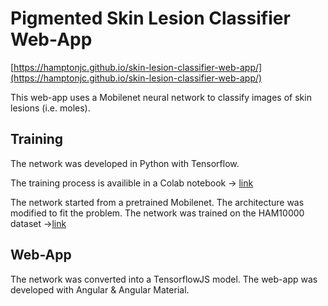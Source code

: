 # Pigmented Skin Lesion Classifier Web-App

 [https://hamptonjc.github.io/skin-lesion-classifier-web-app/](https://hamptonjc.github.io/skin-lesion-classifier-web-app/)

This web-app uses a Mobilenet neural network to classify images of skin lesions (i.e. moles).

## Training
The network was developed in Python with Tensorflow.

The training process is availible in a Colab notebook -> [link](https://tinyurl.com/skin-lesion)

The network started from a pretrained Mobilenet. The architecture was modified to fit the problem. The network was trained on the HAM10000 dataset ->[link](https://www.kaggle.com/kmader/skin-cancer-mnist-ham10000)

## Web-App
The network was converted into a TensorflowJS model. The web-app was developed with Angular & Angular Material.
